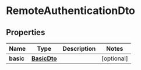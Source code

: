 
# RemoteAuthenticationDto

## Properties
Name | Type | Description | Notes
------------ | ------------- | ------------- | -------------
**basic** | [**BasicDto**](BasicDto.md) |  |  [optional]



